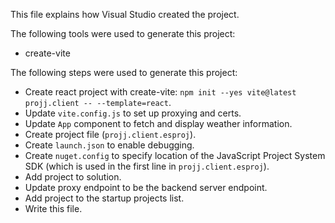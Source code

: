 This file explains how Visual Studio created the project.

The following tools were used to generate this project:
- create-vite

The following steps were used to generate this project:
- Create react project with create-vite: `npm init --yes vite@latest projj.client -- --template=react`.
- Update `vite.config.js` to set up proxying and certs.
- Update `App` component to fetch and display weather information.
- Create project file (`projj.client.esproj`).
- Create `launch.json` to enable debugging.
- Create `nuget.config` to specify location of the JavaScript Project System SDK (which is used in the first line in `projj.client.esproj`).
- Add project to solution.
- Update proxy endpoint to be the backend server endpoint.
- Add project to the startup projects list.
- Write this file.
